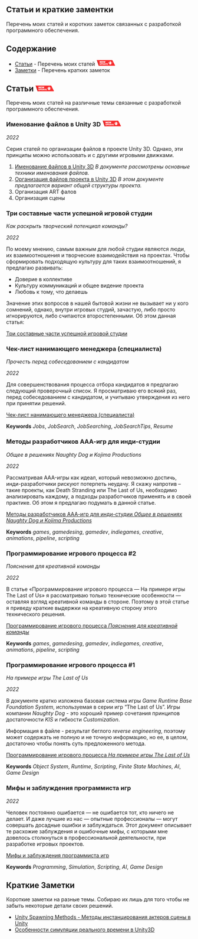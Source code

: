 ## Статьи и краткие заментки

Перечень моих статей и коротких заметок связанных с разработкой программного обеспечения. 

## Содержание

- [Статьи](#статьи) - Перечень моих статей  ![new](/images/new16.png)
- [Заметки](#краткие-заметки) - Перечень кратких заметок

## Статьи  ![new](/images/new16.png)

Перечень моих статей на различные темы связанные с разработкой программного обеспечения. 

### Именование файлов в Unity 3D  ![new](/images/new16.png)

_2022_ 

Серия статей по организации файлов в проекте Unity 3D. Однако, эти принципы можно использовать и с другими игровыми движками.

1. [Именование файлов в Unity 3D](https://docs.google.com/document/d/e/2PACX-1vS3qR_vg_-AnNhv7eWRRUbA8_4-ssVMO2dpC5t2GLzU101CbTGHAxcUVCsRmgXSkyizKkovPKNUnAHx/pub#h.u8291nlml1yw) _В документе рассмотрены основные техники именования файлов._
2. [Организация файлов проекта в Unity 3D](https://docs.google.com/document/d/e/2PACX-1vRpuEZvmRUyhuAUDPyyZ-aw4TkZ9ASXlQPstAYfNOCmh8LHSSvoh_6C4wmdh-oOQ2kDXmMIERFwbHiq/pub) _В этом документе предлагается вариант общей структуры проекта._ 
3. Организация ART фалов 
4. Организация сцены 

### Три составные части успешной игровой студии

_Как раскрыть творческий потенциал команды?_

_2022_

По моему мнению, самым важным для любой студии являются люди, их взаимоотношения и творческие взаимодействия на проектах. Чтобы сформировать подходящую культуру для таких взаимоотношений, я предлагаю развивать:

- Доверие в коллективе
- Культуру коммуникаций и общее видение проекта
- Любовь к тому, что делаешь

Значение этих вопросов в нашей бытовой жизни не вызывает ни у кого сомнений, однако, внутри игровых студий, зачастую, либо просто игнорируются, либо считаются второстепенными. Об этом данная статья:

[Три составные части успешной игровой студии](https://docs.google.com/document/d/e/2PACX-1vR4wdr1pJ59e6yJ3TOFRTnNyBJ3Za_xjlVOMJNWRSi9PJ0ANtXWhkpWmiN6g_5n6txgfdiY1gSom73X/pub)

### Чек-лист нанимающего менеджера (специалиста)

_Прочесть перед собеседованием с кандидатом_

_2022_

Для совершенствования процесса отбора кандидатов я предлагаю следующий проверочный список. Я просматриваю его всякий раз, перед собеседованием с кандидатом, и учитываю утверждения из него при принятии решений.

[Чек-лист нанимающего менеджера (специалиста)](https://docs.google.com/document/d/e/2PACX-1vS8-1iUp4yFa3FYkX7MFRzjld9ik87vrk3Hg2H3TYC1H3Xj2j5ejgdmkgmdzZTYnc82-IkE5Kg-OMd5/pub)

**Keywords** _Jobs_, _JobSearch_, _JobSearching_, _JobSearchTips_, _Resume_

### Методы разработчиков ААА-игр для инди-студии 

_Общее в решениях Naughty Dog и Kojima Productions_

_2022_

Рассматривая AAA-игры как идеал, который невозможно достичь, инди-разработчики рискуют потерпеть неудачу. Я скажу напротив – такие проекты, как Death Stranding или The Last of Us, необходимо анализировать каждому, а подходы разработчиков применять и в своей практике. Об этом я предлагаю подумать в данной статье.

[Методы разработчиков ААА-игр для инди-студии _Общее в решениях Naughty Dog и Kojima Productions_](https://docs.google.com/document/d/e/2PACX-1vQMQ9cl63Sk3agu_Fz0Gf1XCber4bU4HNFwDKYFZJWSNM-g-gOzNgMdcO7aXw8xPz9mwdcdFwCbU3ym/pub)

**Keywords** _games_, _gamedesing_, _gamedev_, _indiegames_, _creative_, _animations_,  _pipeline_, _scripting_

### Программирование игрового процесса #2

_Пояснения для креативной команды_ 

_2022_

В статье «Программирование игрового процесса — На примере игры The Last of Us» я рассматриваю только технические особенности — оставляя взгляд креативной команды в стороне. Поэтому в этой статье я приведу краткие выдержки на креативную сторону этого технического решения.

[Программирование игрового процесса _Пояснения для креативной команды_](https://docs.google.com/document/d/e/2PACX-1vSUy3AK03HaCGqjjiuuVVqfiFTGcdesL-f5VEdzvTILd3OFax75-0CV0RLK_G2JRi7_Ys_VgGZ7XKcf/pub)

**Keywords** _games_, _gamedesing_, _gamedev_, _indiegames_, _creative_, _animations_,  _pipeline_, _scripting_

### Программирование игрового процесса #1

_На примере игры The Last of Us_ 

_2022_

В документе кратко изложена базовая система игры _Game Runtime Base Foundation System_, используемая в серии игр “The Last of Us”. Игры компании _Naughty Dog_ - это хороший пример сочетания принципов достаточности _KIS_ и гибкости _Customization_.

Информация в файле - результат беглого _reverse engineering_, поэтому может содержать не полную и не точную информацию, но ее, в целом, достаточно чтобы понять суть предложенного метода.

[Программирование игрового процесса _На примере игры The Last of Us_](https://drive.google.com/file/d/16Qsj_bQzOnvqss9vPU-P3rc8dkQzjkO1/view?usp=sharing)

**Keywords** _Object System_, _Runtime_, _Scripting_, _Finite State Machines_, _AI_, _Game Design_

### Мифы и заблуждения программиста игр

 _2022_

Человек постоянно ошибается — не ошибается тот, кто ничего не делает. И даже лучшие из нас — опытные профессионалы — могут совершать досадные ошибки и заблуждаться. Этот документ описывает те расхожие заблуждения и ошибочные мифы, с которыми мне довелось столкнуться в профессиональной деятельности, при разработке игровых проектов.

[Мифы и заблуждения программиста игр](https://docs.google.com/document/d/e/2PACX-1vTbXMLVn-BG5nWvkXAVqVxqcduZHD78_4oxHJKqClbGva3q3DTfOAUD0jmKqGO3Vn0Hgo9zkRneUbQv/pub)

**Keywords** _Programming_, _Simulation_, _Scripting_, _AI_, _Game Design_

## Краткие Заметки

Короткие заметки на разные темы. Собираю их лишь для того чтобы не забыть некоторые детали своих решений. 

- [Unity Spawning Methods - Методы инстанцирования актеров сцены в Unity](https://docs.google.com/document/d/e/2PACX-1vR0pweSEJBM1_tijpxbuWvuoJ2URe8sqe_T6nSSsJCQL_MU0G8MLa1iqpKTRXkwkN73T7tSSbsPiORi/pub)
- [Особенности симуляции реального времени в Unity3D](https://docs.google.com/document/d/e/2PACX-1vQtzwW3zTA0COR5hWaUmwypO1qGHSPsl--Bl1te4aqy6N7OrbswYXQYXSXBbwuqvAKu2-uRasMQBI2H/pub)
